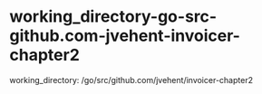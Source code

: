 # working_directory-go-src-github.com-jvehent-invoicer-chapter2
working_directory: /go/src/github.com/jvehent/invoicer-chapter2
